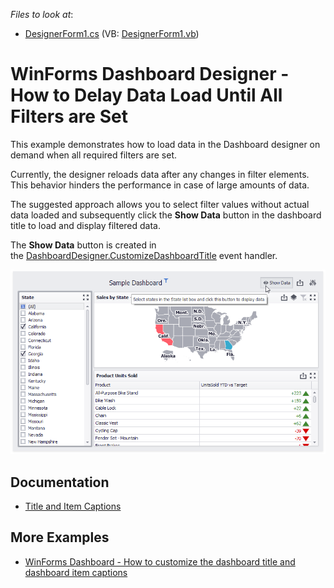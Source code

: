 *Files to look at*:

* [DesignerForm1.cs](./CS/CustomShowDataExample/DesignerForm1.cs) (VB: [DesignerForm1.vb](./VB/CustomShowDataExample/DesignerForm1.vb))

# WinForms Dashboard Designer - How to Delay Data Load Until All Filters are Set

This example demonstrates how to load data in the Dashboard designer on demand when all required filters are set.

Currently, the designer reloads data after any changes in filter elements. This behavior hinders the performance in case of large amounts of data.

The suggested approach allows you to select filter values without actual data loaded and subsequently click the **Show Data** button in the dashboard title to load and display filtered data.

The **Show Data** button is created in the [DashboardDesigner.CustomizeDashboardTitle](https://docs.devexpress.com/Dashboard/DevExpress.DashboardWin.DashboardDesigner.CustomizeDashboardTitle) event handler.

![](/images/screenshot.png)

## Documentation

- [Title and Item Captions](https://docs.devexpress.com/Dashboard/400075)

## More Examples

- [WinForms Dashboard - How to customize the dashboard title and dashboard item captions](https://github.com/DevExpress-Examples/winforms-dashboard-how-to-customize-the-dashboard-title-and-dashboard-item-captions-t630210)
